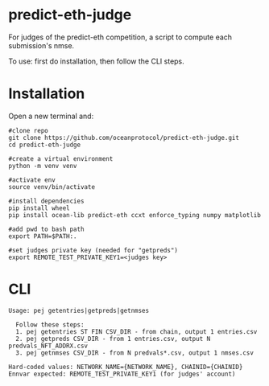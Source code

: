 # predict-eth-judge

For judges of the predict-eth competition, a script to compute each submission's nmse.

To use: first do installation, then follow the CLI steps.

# Installation

Open a new terminal and:

```console
#clone repo
git clone https://github.com/oceanprotocol/predict-eth-judge.git
cd predict-eth-judge

#create a virtual environment
python -m venv venv

#activate env
source venv/bin/activate

#install dependencies
pip install wheel
pip install ocean-lib predict-eth ccxt enforce_typing numpy matplotlib

#add pwd to bash path
export PATH=$PATH:.

#set judges private key (needed for "getpreds")
export REMOTE_TEST_PRIVATE_KEY1=<judges key> 
```

# CLI

```text
Usage: pej getentries|getpreds|getnmses

  Follow these steps:
  1. pej getentries ST FIN CSV_DIR - from chain, output 1 entries.csv
  2. pej getpreds CSV_DIR - from 1 entries.csv, output N predvals_NFT_ADDRX.csv
  3. pej getnmses CSV_DIR - from N predvals*.csv, output 1 nmses.csv

Hard-coded values: NETWORK_NAME={NETWORK_NAME}, CHAINID={CHAINID}
Ennvar expected: REMOTE_TEST_PRIVATE_KEY1 (for judges' account)
```
